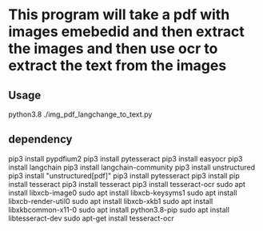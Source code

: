 # This program will take a pdf with images emebedid and then extract the images and then use ocr to extract the text from the images

## Usage
python3.8 ./img_pdf_langchange_to_text.py

## dependency
pip3 install pypdfium2
pip3 install pytesseract
pip3 install easyocr
pip3 install langchain
pip3 install langchain-community
pip3 install unstructured
pip3 install "unstructured[pdf]"
pip3 install pytesseract
pip3 install pip install tesseract
pip3 install tesseract
pip3 install tesseract-ocr
sudo apt install libxcb-image0
sudo apt install libxcb-keysyms1
sudo apt install libxcb-render-util0
sudo apt install libxcb-xkb1
sudo apt install libxkbcommon-x11-0
sudo apt install python3.8-pip
sudo apt install libtesseract-dev
sudo apt-get install tesseract-ocr


